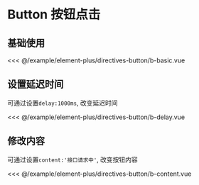 # Button 按钮点击

## 基础使用

<demo src="directives-button/b-basic">

<<< @/example/element-plus/directives-button/b-basic.vue
</demo>

## 设置延迟时间

可通过设置`delay:1000ms`, 改变延迟时间

<demo src="directives-button/b-delay">

<<< @/example/element-plus/directives-button/b-delay.vue
</demo>

## 修改内容

可通过设置`content:'接口请求中'`, 改变按钮内容

<demo src="directives-button/b-content">

<<< @/example/element-plus/directives-button/b-content.vue
</demo>

